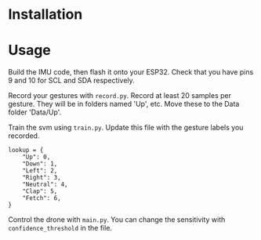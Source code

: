 # Installation

# Usage

Build the IMU code, then flash it onto your ESP32. Check that you have pins 9 and 10 for SCL and SDA respectively.

Record your gestures with `record.py`. Record at least 20 samples per gesture. They will be in folders named 'Up', etc. Move these to the Data folder 'Data/Up'.

Train the svm using `train.py`. Update this file with the gesture labels you recorded.

```
lookup = {
    "Up": 0,
    "Down": 1,
    "Left": 2,
    "Right": 3,
    "Neutral": 4,
    "Clap": 5,
    "Fetch": 6,
}
```

Control the drone with `main.py`. You can change the sensitivity with `confidence_threshold` in the file.
